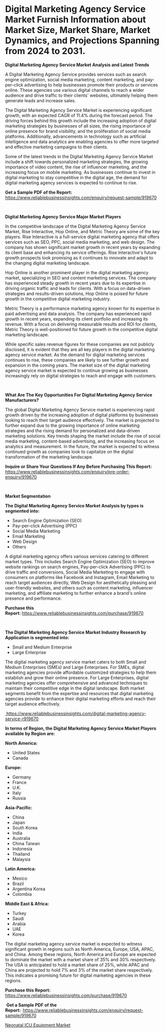 <p><h1>Digital Marketing Agency Service Market Furnish Information about Market Size, Market Share, Market Dynamics, and Projections Spanning from 2024 to 2031.</h1></p><p><strong>Digital Marketing Agency Service Market Analysis and Latest Trends</strong></p>
<p><p>A Digital Marketing Agency Service provides services such as search engine optimization, social media marketing, content marketing, and pay-per-click advertising to help businesses promote their products or services online. These agencies use various digital channels to reach a wider audience and drive traffic to their clients' websites, ultimately helping them generate leads and increase sales.</p><p>The Digital Marketing Agency Service Market is experiencing significant growth, with an expected CAGR of 11.4% during the forecast period. The driving forces behind this growth include the increasing adoption of digital marketing strategies by businesses of all sizes, the rising importance of online presence for brand visibility, and the proliferation of social media platforms. Additionally, advancements in technology such as artificial intelligence and data analytics are enabling agencies to offer more targeted and effective marketing campaigns to their clients.</p><p>Some of the latest trends in the Digital Marketing Agency Service Market include a shift towards personalized marketing strategies, the growing importance of video content, the rise of influencer marketing, and the increasing focus on mobile marketing. As businesses continue to invest in digital marketing to stay competitive in the digital age, the demand for digital marketing agency services is expected to continue to rise.</p></p>
<p><strong>Get a Sample PDF of the Report:&nbsp;</strong> <a href="https://www.reliablebusinessinsights.com/enquiry/request-sample/919670">https://www.reliablebusinessinsights.com/enquiry/request-sample/919670</a></p>
<p>&nbsp;</p>
<p><strong>Digital Marketing Agency Service Major Market Players</strong></p>
<p><p>In the competitive landscape of the Digital Marketing Agency Service Market, Rise Interactive, Hop Online, and Metric Theory are some of the key players. Rise Interactive is a full-service digital marketing agency that offers services such as SEO, PPC, social media marketing, and web design. The company has shown significant market growth in recent years by expanding its client base and enhancing its service offerings. Rise Interactive's future growth prospects look promising as it continues to innovate and adapt to the changing digital marketing landscape.</p><p>Hop Online is another prominent player in the digital marketing agency market, specializing in SEO and content marketing services. The company has experienced steady growth in recent years due to its expertise in driving organic traffic and leads for clients. With a focus on data-driven strategies and results-driven solutions, Hop Online is poised for future growth in the competitive digital marketing industry.</p><p>Metric Theory is a performance marketing agency known for its expertise in paid advertising and data analysis. The company has experienced rapid growth in recent years, expanding its client portfolio and increasing its revenue. With a focus on delivering measurable results and ROI for clients, Metric Theory is well-positioned for future growth in the competitive digital marketing landscape.</p><p>While specific sales revenue figures for these companies are not publicly disclosed, it is evident that they are all key players in the digital marketing agency service market. As the demand for digital marketing services continues to rise, these companies are likely to see further growth and expansion in the coming years. The market size of the digital marketing agency service market is expected to continue growing as businesses increasingly rely on digital strategies to reach and engage with customers.</p></p>
<p>&nbsp;</p>
<p><strong>What Are The Key Opportunities For Digital Marketing Agency Service Manufacturers?</strong></p>
<p><p>The global Digital Marketing Agency Service market is experiencing rapid growth driven by the increasing adoption of digital platforms by businesses looking to reach their target audience effectively. The market is projected to further expand due to the growing importance of online marketing strategies and the rising demand for personalized and data-driven marketing solutions. Key trends shaping the market include the rise of social media marketing, content-based advertising, and the increasing focus on analytics and measurement. In the future, the market is expected to witness continued growth as companies look to capitalize on the digital transformation of the marketing landscape.</p></p>
<p><strong>Inquire or Share Your Questions If Any Before Purchasing This Report:</strong> <a href="https://www.reliablebusinessinsights.com/enquiry/pre-order-enquiry/919670">https://www.reliablebusinessinsights.com/enquiry/pre-order-enquiry/919670</a></p>
<p>&nbsp;</p>
<p><strong>Market Segmentation</strong></p>
<p><strong>The Digital Marketing Agency Service Market Analysis by types is segmented into:</strong></p>
<p><ul><li>Search Engine Optimization (SEO)</li><li>Pay-per-click Advertising (PPC)</li><li>Social Media Marketing</li><li>Email Marketing</li><li>Web Design</li><li>Others</li></ul></p>
<p><p>A digital marketing agency offers various services catering to different market types. This includes Search Engine Optimization (SEO) to improve website rankings on search engines, Pay-per-click Advertising (PPC) to drive traffic and conversions, Social Media Marketing to engage with consumers on platforms like Facebook and Instagram, Email Marketing to reach target audiences directly, Web Design for aesthetically pleasing and user-friendly websites, and others such as content marketing, influencer marketing, and affiliate marketing to further enhance a brand's online presence and performance.</p></p>
<p><strong>Purchase this Report:&nbsp;</strong><a href="https://www.reliablebusinessinsights.com/purchase/919670">https://www.reliablebusinessinsights.com/purchase/919670</a></p>
<p>&nbsp;</p>
<p><strong>The Digital Marketing Agency Service Market Industry Research by Application is segmented into:</strong></p>
<p><ul><li>Small and Medium Enterprise</li><li>Large Enterprise</li></ul></p>
<p><p>The digital marketing agency service market caters to both Small and Medium Enterprises (SMEs) and Large Enterprises. For SMEs, digital marketing agencies provide affordable customized strategies to help them establish and grow their online presence. For Large Enterprises, digital marketing agencies offer comprehensive and advanced techniques to maintain their competitive edge in the digital landscape. Both market segments benefit from the expertise and resources that digital marketing agencies provide to enhance their digital marketing efforts and reach their target audience effectively.</p></p>
<p><a href="https://www.reliablebusinessinsights.com/digital-marketing-agency-service-r919670">&nbsp;https://www.reliablebusinessinsights.com/digital-marketing-agency-service-r919670</a></p>
<p><strong>In terms of Region, the Digital Marketing Agency Service Market Players available by Region are:</strong></p>
<p>
    <p> <strong> North America: </strong>
        <ul>
            <li>United States</li>
            <li>Canada</li>
        </ul>
        </p> 
    <p> <strong> Europe: </strong>
        <ul>
            <li>Germany</li>
            <li>France</li>
            <li>U.K.</li>
            <li>Italy</li>
            <li>Russia</li>
        </ul>
        </p> 
    <p> <strong> Asia-Pacific: </strong>
        <ul>
            <li>China</li>
            <li>Japan</li>
            <li>South Korea</li>
            <li>India</li>
            <li>Australia</li>
            <li>China Taiwan</li>
            <li>Indonesia</li>
            <li>Thailand</li>
            <li>Malaysia</li>
        </ul>
        </p> 
    <p> <strong> Latin America: </strong>
        <ul>
            <li>Mexico</li>
            <li>Brazil</li>
            <li>Argentina Korea</li>
            <li>Colombia</li>
        </ul>
        </p> 
    <p> <strong> Middle East & Africa: </strong>
        <ul>
            <li>Turkey</li>
            <li>Saudi</li>
            <li>Arabia</li>
            <li>UAE</li>
            <li>Korea</li>
        </ul>
    </p>
    </p>
<p><p>The digital marketing agency service market is expected to witness significant growth in regions such as North America, Europe, USA, APAC, and China. Among these regions, North America and Europe are expected to dominate the market with a market share of 35% and 30% respectively. The USA is anticipated to hold a market share of 25%, while APAC and China are projected to hold 7% and 3% of the market share respectively. This indicates a promising future for digital marketing agencies in these regions.</p></p>
<p><strong>Purchase this Report: </strong><a href="https://www.reliablebusinessinsights.com/purchase/919670">https://www.reliablebusinessinsights.com/purchase/919670</a></p>
<p>&nbsp;<strong>Get a Sample PDF of the Report:&nbsp;&nbsp;</strong><a href="https://www.reliablebusinessinsights.com/enquiry/request-sample/919670">https://www.reliablebusinessinsights.com/enquiry/request-sample/919670</a></p>
<p><strong></strong></p>
<p><p><a href="https://github.com/goodweq44/Market-Research-Report-List-1/blob/main/neonatal-icu-equipment-market.md">Neonatal ICU Equipment Market</a></p></p>